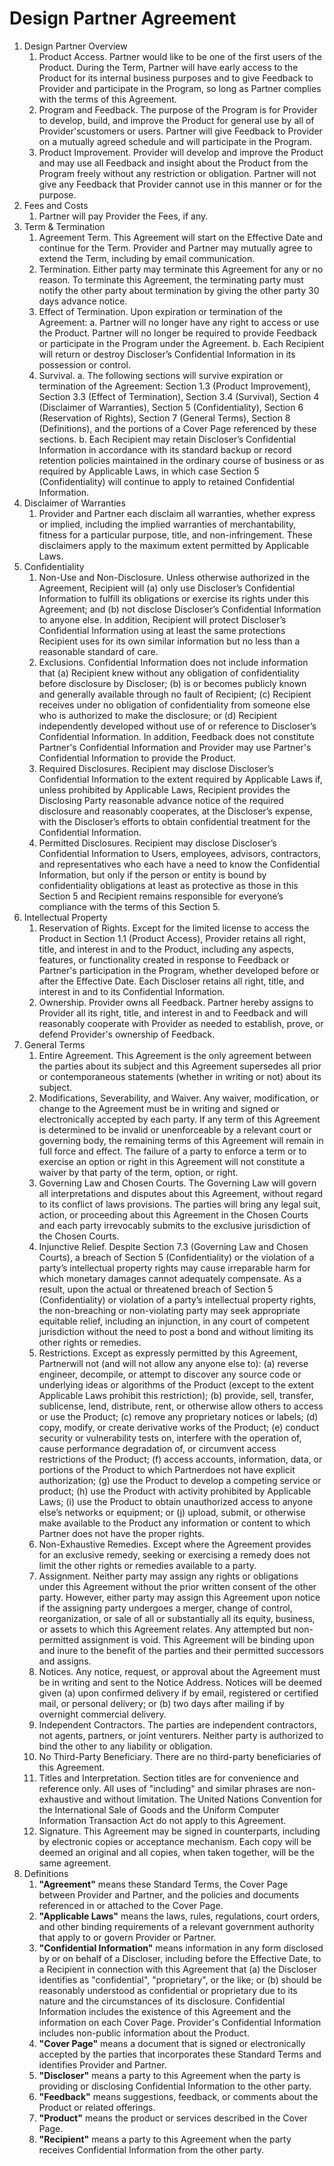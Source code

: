 # Design Partner Agreement

1. <span class="header_2">Design Partner Overview</span>
    1. <span class="header_3">Product Access.</span>  <span class="keyterms_link">Partner</span> would like to be one of the first users of the Product. During the <span class="keyterms_link">Term</span>, <span class="keyterms_link">Partner</span> will have early access to the Product for its internal business purposes and to give Feedback to <span class="keyterms_link">Provider</span> and participate in the <span class="keyterms_link">Program</span>, so long as <span class="keyterms_link">Partner</span> complies with the terms of this Agreement. 
    2. <span class="header_3">Program and Feedback.</span>  The purpose of the <span class="keyterms_link">Program</span> is for <span class="keyterms_link">Provider</span> to develop, build, and improve the Product for general use by all of <span class="keyterms_link">Provider's</span>customers or users. <span class="keyterms_link">Partner</span> will give Feedback to <span class="keyterms_link">Provider</span> on a mutually agreed schedule and will participate in the <span class="keyterms_link">Program</span>. 
    3. <span class="header_3">Product Improvement.</span>  <span class="keyterms_link">Provider</span> will develop and improve the Product and may use all Feedback and insight about the Product from the <span class="keyterms_link">Program</span> freely without any restriction or obligation. <span class="keyterms_link">Partner</span> will not give any Feedback that <span class="keyterms_link">Provider</span> cannot use in this manner or for the purpose.
2. <span class="header_2">Fees and Costs</span>
    1. <span class="keyterms_link">Partner</span> will pay <span class="keyterms_link">Provider</span> the <span class="keyterms_link">Fees</span>, if any.
3. <span class="header_2">Term & Termination</span>
    1. <span class="header_3">Agreement Term.</span>  This Agreement will start on the <span class="keyterms_link">Effective Date</span> and continue for the <span class="keyterms_link">Term</span>. <span class="keyterms_link">Provider</span> and <span class="keyterms_link">Partner</span> may mutually agree to extend the <span class="keyterms_link">Term</span>, including by email communication.
    2. <span class="header_3">Termination.</span>  Either party may terminate this Agreement for any or no reason. To terminate this Agreement, the terminating party must notify the other party about termination by giving the other party 30 days advance notice.
    3. <span class="header_3">Effect of Termination.</span>  Upon expiration or termination of the Agreement:
        a. <span class="keyterms_link">Partner</span> will no longer have any right to access or use the Product. <span class="keyterms_link">Partner</span> will no longer be required to provide Feedback or participate in the <span class="keyterms_link">Program</span> under the Agreement.
        b. Each Recipient will return or destroy Discloser’s Confidential Information in its possession or control.
    4. <span class="header_3">Survival.</span>
        a. The following sections will survive expiration or termination of the Agreement: Section 1.3 (Product Improvement), Section 3.3 (Effect of Termination), Section 3.4 (Survival), Section 4 (Disclaimer of Warranties), Section 5 (Confidentiality), Section 6 (Reservation of Rights), Section 7 (General Terms), Section 8 (Definitions), and the portions of a Cover Page referenced by these sections.
        b. Each Recipient may retain Discloser’s Confidential Information in accordance with its standard backup or record retention policies maintained in the ordinary course of business or as required by Applicable Laws, in which case Section 5 (Confidentiality) will continue to apply to retained Confidential Information.
4. <span class="header_2">Disclaimer of Warranties</span>
    1. <span class="keyterms_link">Provider</span> and <span class="keyterms_link">Partner</span> each disclaim all warranties, whether express or implied, including the implied warranties of merchantability, fitness for a particular purpose, title, and non-infringement. These disclaimers apply to the maximum extent permitted by Applicable Laws.
5. <span class="header_2">Confidentiality</span>
    1. <span class="header_3">Non-Use and Non-Disclosure.</span>  Unless otherwise authorized in the Agreement, Recipient will (a) only use Discloser’s Confidential Information to fulfill its obligations or exercise its rights under this Agreement; and (b) not disclose Discloser’s Confidential Information to anyone else. In addition, Recipient will protect Discloser’s Confidential Information using at least the same protections Recipient uses for its own similar information but no less than a reasonable standard of care.
    2. <span class="header_3">Exclusions.</span>  Confidential Information does not include information that (a) Recipient knew without any obligation of confidentiality before disclosure by Discloser; (b) is or becomes publicly known and generally available through no fault of Recipient; (c) Recipient receives under no obligation of confidentiality from someone else who is authorized to make the disclosure; or (d) Recipient independently developed without use of or reference to Discloser’s Confidential Information. In addition, Feedback does not constitute <span class="keyterms_link">Partner's</span> Confidential Information and <span class="keyterms_link">Provider</span> may use <span class="keyterms_link">Partner's</span> Confidential Information to provide the Product.
    3. <span class="header_3">Required Disclosures.</span>  Recipient may disclose Discloser’s Confidential Information to the extent required by Applicable Laws if, unless prohibited by Applicable Laws, Recipient provides the Disclosing Party reasonable advance notice of the required disclosure and reasonably cooperates, at the Discloser’s expense, with the Discloser’s efforts to obtain confidential treatment for the Confidential Information. 
    4. <span class="header_3">Permitted Disclosures.</span>  Recipient may disclose Discloser’s Confidential Information to Users, employees, advisors, contractors, and representatives who each have a need to know the Confidential Information, but only if the person or entity is bound by confidentiality obligations at least as protective as those in this Section 5 and Recipient remains responsible for everyone’s compliance with the terms of this Section 5.
6. <span class="header_2">Intellectual Property</span>
    1. <span class="header_3">Reservation of Rights.</span>  Except for the limited license to access the Product in Section 1.1 (Product Access), <span class="keyterms_link">Provider</span> retains all right, title, and interest in and to the Product, including any aspects, features, or functionality created in response to Feedback or <span class="keyterms_link">Partner's</span> participation in the <span class="keyterms_link">Program</span>, whether developed before or after the <span class="keyterms_link">Effective Date</span>. Each Discloser retains all right, title, and interest in and to its Confidential Information.
    2. <span class="header_3">Ownership.</span> <span class="keyterms_link">Provider</span> owns all Feedback. <span class="keyterms_link">Partner</span> hereby assigns to <span class="keyterms_link">Provider</span> all its right, title, and interest in and to Feedback and will reasonably cooperate with Provider as needed to establish, prove, or defend <span class="keyterms_link">Provider's</span> ownership of Feedback. 
7. <span class="header_2">General Terms</span>
    1. <span class="header_3">Entire Agreement.</span>  This Agreement is the only agreement between the parties about its subject and this Agreement supersedes all prior or contemporaneous statements (whether in writing or not) about its subject. 
    2. <span class="header_3">Modifications, Severability, and Waiver.</span>  Any waiver, modification, or change to the Agreement must be in writing and signed or electronically accepted by each party. If any term of this Agreement is determined to be invalid or unenforceable by a relevant court or governing body, the remaining terms of this Agreement will remain in full force and effect. The failure of a party to enforce a term or to exercise an option or right in this Agreement will not constitute a waiver by that party of the term, option, or right.
    3. <span class="header_3">Governing Law and Chosen Courts.</span>  The <span class="keyterms_link">Governing Law</span> will govern all interpretations and disputes about this Agreement, without regard to its conflict of laws provisions. The parties will bring any legal suit, action, or proceeding about this Agreement in the <span class="keyterms_link">Chosen Courts</span> and each party irrevocably submits to the exclusive jurisdiction of the <span class="keyterms_link">Chosen Courts</span>.
    4. <span class="header_3">Injunctive Relief.</span>  Despite Section 7.3 (Governing Law and Chosen Courts), a breach of Section 5 (Confidentiality) or the violation of a party’s intellectual property rights may cause irreparable harm for which monetary damages cannot adequately compensate. As a result, upon the actual or threatened breach of Section 5 (Confidentiality) or violation of a party’s intellectual property rights, the non-breaching or non-violating party may seek appropriate equitable relief, including an injunction, in any court of competent jurisdiction without the need to post a bond and without limiting its other rights or remedies.
    5. <span class="header_3">Restrictions.</span>  Except as expressly permitted by this Agreement, <span class="keyterms_link">Partner</span>will not (and will not allow any anyone else to): (a) reverse engineer, decompile, or attempt to discover any source code or underlying ideas or algorithms of the Product (except to the extent Applicable Laws prohibit this restriction); (b) provide, sell, transfer, sublicense, lend, distribute, rent, or otherwise allow others to access or use the Product; (c) remove any proprietary notices or labels; (d) copy, modify, or create derivative works of the Product; (e) conduct security or vulnerability tests on, interfere with the operation of, cause performance degradation of, or circumvent access restrictions of the Product; (f) access accounts, information, data, or portions of the Product to which <span class="keyterms_link">Partner</span>does not have explicit authorization; (g) use the Product to develop a competing service or product; (h) use the Product with activity prohibited by Applicable Laws; (i) use the Product to obtain unauthorized access to anyone else’s networks or equipment; or (j) upload, submit, or otherwise make available to the Product any information or content to which <span class="keyterms_link">Partner</span> does not have the proper rights.
    6. <span class="header_3">Non-Exhaustive Remedies.</span>  Except where the Agreement provides for an exclusive remedy, seeking or exercising a remedy does not limit the other rights or remedies available to a party.
    7. <span class="header_3">Assignment.</span>  Neither party may assign any rights or obligations under this Agreement without the prior written consent of the other party. However, either party may assign this Agreement upon notice if the assigning party undergoes a merger, change of control, reorganization, or sale of all or substantially all its equity, business, or assets to which this Agreement relates. Any attempted but non-permitted assignment is void. This Agreement will be binding upon and inure to the benefit of the parties and their permitted successors and assigns.
    8. <span class="header_3">Notices.</span>  Any notice, request, or approval about the Agreement must be in writing and sent to the <span class="keyterms_link">Notice Address</span>. Notices will be deemed given (a) upon confirmed delivery if by email, registered or certified mail, or personal delivery; or (b) two days after mailing if by overnight commercial delivery.
    9. <span class="header_3">Independent Contractors.</span>  The parties are independent contractors, not agents, partners, or joint venturers. Neither party is authorized to bind the other to any liability or obligation. 
    10. <span class="header_3">No Third-Party Beneficiary.</span>  There are no third-party beneficiaries of this Agreement.
    11. <span class="header_3">Titles and Interpretation.</span>  Section titles are for convenience and reference only. All uses of "including" and similar phrases are non-exhaustive and without limitation. The United Nations Convention for the International Sale of Goods and the Uniform Computer Information Transaction Act do not apply to this Agreement.
    12. <span class="header_3">Signature.</span>  This Agreement may be signed in counterparts, including by electronic copies or acceptance mechanism. Each copy will be deemed an original and all copies, when taken together, will be the same agreement.
8. <span class="header_2">Definitions</span>
    1. **"Agreement"** means these Standard Terms, the Cover Page between <span class="keyterms_link">Provider</span> and <span class="keyterms_link">Partner</span>, and the policies and documents referenced in or attached to the Cover Page.
    2. **"Applicable Laws"** means the laws, rules, regulations, court orders, and other binding requirements of a relevant government authority that apply to or govern <span class="keyterms_link">Provider</span> or <span class="keyterms_link">Partner</span>.
    3. **"Confidential Information"** means information in any form disclosed by or on behalf of a Discloser, including before the <span class="keyterms_link">Effective Date</span>, to a Recipient in connection with this Agreement that (a) the Discloser identifies as "confidential", "proprietary", or the like; or (b) should be reasonably understood as confidential or proprietary due to its nature and the circumstances of its disclosure. Confidential Information includes the existence of this Agreement and the information on each Cover Page. <span class="keyterms_link">Provider's</span> Confidential Information includes non-public information about the Product. 
    4. **"Cover Page"** means a document that is signed or electronically accepted by the parties that incorporates these Standard Terms and identifies <span class="keyterms_link">Provider</span> and <span class="keyterms_link">Partner</span>.
    5. **"Discloser"** means a party to this Agreement when the party is providing or disclosing Confidential Information to the other party.
    6. **"Feedback"** means suggestions, feedback, or comments about the Product or related offerings.
    7. **"Product"** means the product or services described in the Cover Page.
    8. **"Recipient"** means a party to this Agreement when the party receives Confidential Information from the other party.

